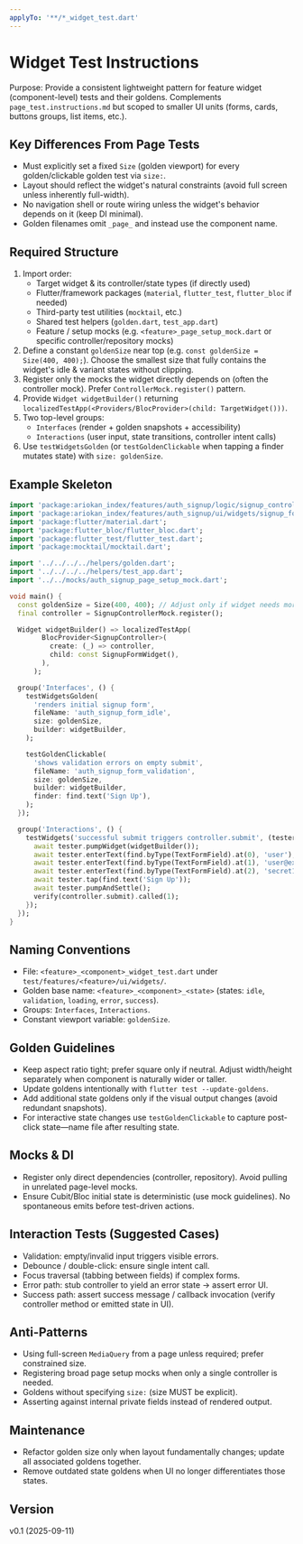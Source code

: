 ```yaml
---
applyTo: '**/*_widget_test.dart'
---
```


# Widget Test Instructions

Purpose: Provide a consistent lightweight pattern for feature widget (component-level) tests and their goldens. Complements `page_test.instructions.md` but scoped to smaller UI units (forms, cards, buttons groups, list items, etc.).

## Key Differences From Page Tests
- Must explicitly set a fixed `Size` (golden viewport) for every golden/clickable golden test via `size:`.
- Layout should reflect the widget's natural constraints (avoid full screen unless inherently full-width).
- No navigation shell or route wiring unless the widget's behavior depends on it (keep DI minimal).
- Golden filenames omit `_page_` and instead use the component name.

## Required Structure
1. Import order:
   - Target widget & its controller/state types (if directly used)
   - Flutter/framework packages (`material`, `flutter_test`, `flutter_bloc` if needed)
   - Third-party test utilities (`mocktail`, etc.)
   - Shared test helpers (`golden.dart`, `test_app.dart`)
   - Feature / setup mocks (e.g. `<feature>_page_setup_mock.dart` or specific controller/repository mocks)
2. Define a constant `goldenSize` near top (e.g. `const goldenSize = Size(400, 400);`). Choose the smallest size that fully contains the widget's idle & variant states without clipping.
3. Register only the mocks the widget directly depends on (often the controller mock). Prefer `ControllerMock.register()` pattern.
4. Provide `Widget widgetBuilder()` returning `localizedTestApp(<Providers/BlocProvider>(child: TargetWidget()))`.
5. Two top-level groups:
   - `Interfaces` (render + golden snapshots + accessibility)
   - `Interactions` (user input, state transitions, controller intent calls)
6. Use `testWidgetsGolden` (or `testGoldenClickable` when tapping a finder mutates state) with `size: goldenSize`.

## Example Skeleton
```dart
import 'package:ariokan_index/features/auth_signup/logic/signup_controller.dart';
import 'package:ariokan_index/features/auth_signup/ui/widgets/signup_form_widget.dart';
import 'package:flutter/material.dart';
import 'package:flutter_bloc/flutter_bloc.dart';
import 'package:flutter_test/flutter_test.dart';
import 'package:mocktail/mocktail.dart';

import '../../../../helpers/golden.dart';
import '../../../../helpers/test_app.dart';
import '../../mocks/auth_signup_page_setup_mock.dart';

void main() {
  const goldenSize = Size(400, 400); // Adjust only if widget needs more space
  final controller = SignupControllerMock.register();

  Widget widgetBuilder() => localizedTestApp(
        BlocProvider<SignupController>(
          create: (_) => controller,
          child: const SignupFormWidget(),
        ),
      );

  group('Interfaces', () {
    testWidgetsGolden(
      'renders initial signup form',
      fileName: 'auth_signup_form_idle',
      size: goldenSize,
      builder: widgetBuilder,
    );

    testGoldenClickable(
      'shows validation errors on empty submit',
      fileName: 'auth_signup_form_validation',
      size: goldenSize,
      builder: widgetBuilder,
      finder: find.text('Sign Up'),
    );
  });

  group('Interactions', () {
    testWidgets('successful submit triggers controller.submit', (tester) async {
      await tester.pumpWidget(widgetBuilder());
      await tester.enterText(find.byType(TextFormField).at(0), 'user');
      await tester.enterText(find.byType(TextFormField).at(1), 'user@example.com');
      await tester.enterText(find.byType(TextFormField).at(2), 'secret123');
      await tester.tap(find.text('Sign Up'));
      await tester.pumpAndSettle();
      verify(controller.submit).called(1);
    });
  });
}
```

## Naming Conventions
- File: `<feature>_<component>_widget_test.dart` under `test/features/<feature>/ui/widgets/`.
- Golden base name: `<feature>_<component>_<state>` (states: `idle`, `validation`, `loading`, `error`, `success`).
- Groups: `Interfaces`, `Interactions`.
- Constant viewport variable: `goldenSize`.

## Golden Guidelines
- Keep aspect ratio tight; prefer square only if neutral. Adjust width/height separately when component is naturally wider or taller.
- Update goldens intentionally with `flutter test --update-goldens`.
- Add additional state goldens only if the visual output changes (avoid redundant snapshots).
- For interactive state changes use `testGoldenClickable` to capture post-click state—name file after resulting state.

## Mocks & DI
- Register only direct dependencies (controller, repository). Avoid pulling in unrelated page-level mocks.
- Ensure Cubit/Bloc initial state is deterministic (use mock guidelines). No spontaneous emits before test-driven actions.

## Interaction Tests (Suggested Cases)
- Validation: empty/invalid input triggers visible errors.
- Debounce / double-click: ensure single intent call.
- Focus traversal (tabbing between fields) if complex forms.
- Error path: stub controller to yield an error state -> assert error UI.
- Success path: assert success message / callback invocation (verify controller method or emitted state in UI).

## Anti-Patterns
- Using full-screen `MediaQuery` from a page unless required; prefer constrained size.
- Registering broad page setup mocks when only a single controller is needed.
- Goldens without specifying `size:` (size MUST be explicit).
- Asserting against internal private fields instead of rendered output.

## Maintenance
- Refactor golden size only when layout fundamentally changes; update all associated goldens together.
- Remove outdated state goldens when UI no longer differentiates those states.

## Version
v0.1 (2025-09-11)
